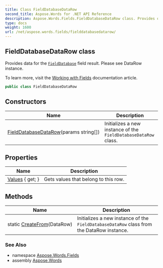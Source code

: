 ```yaml
---
title: Class FieldDatabaseDataRow
second_title: Aspose.Words for .NET API Reference
description: Aspose.Words.Fields.FieldDatabaseDataRow class. Provides data for the FieldDatabase field result. Please see DataRow instance in C#.
type: docs
weight: 1600
url: /net/aspose.words.fields/fielddatabasedatarow/
---
```

## FieldDatabaseDataRow class

Provides data for the [`FieldDatabase`](../fielddatabase/) field result. Please see DataRow instance.

To learn more, visit the [Working with Fields](https://docs.aspose.com/words/net/working-with-fields/) documentation article.

```csharp
public class FieldDatabaseDataRow
```

## Constructors

| Name | Description |
| --- | --- |
| [FieldDatabaseDataRow](fielddatabasedatarow/)(params string[]) | Initializes a new instance of the `FieldDatabaseDataRow` class. |

## Properties

| Name | Description |
| --- | --- |
| [Values](../../aspose.words.fields/fielddatabasedatarow/values/) { get; } | Gets values that belong to this row. |

## Methods

| Name | Description |
| --- | --- |
| static [CreateFrom](../../aspose.words.fields/fielddatabasedatarow/createfrom/)(DataRow) | Initializes a new instance of the `FieldDatabaseDataRow` class from the DataRow instance. |

### See Also

* namespace [Aspose.Words.Fields](../../aspose.words.fields/)
* assembly [Aspose.Words](../../)
